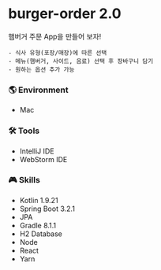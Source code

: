 # burger-order 2.0
햄버거 주문 App을 만들어 보자!

```
- 식사 유형(포장/매장)에 따른 선택
- 메뉴(햄버거, 사이드, 음료) 선택 후 장바구니 담기
- 원하는 옵션 추가 가능
```
  
### 🌎 Environment
- Mac

### 🛠 Tools
- IntelliJ IDE
- WebStorm IDE
  
### 🎮 Skills
- Kotlin 1.9.21
- Spring Boot 3.2.1
- JPA
- Gradle 8.1.1
- H2 Database
- Node
- React
- Yarn
  

